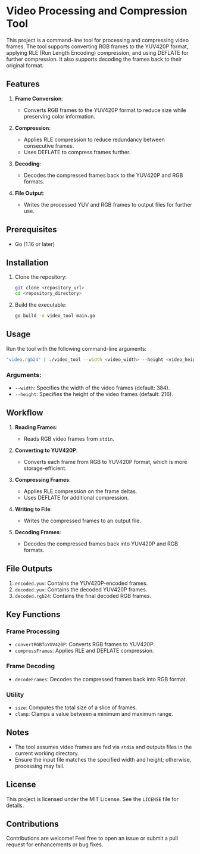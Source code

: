 # Video Processing and Compression Tool

This project is a command-line tool for processing and compressing video frames. The tool supports converting RGB frames to the YUV420P format, applying RLE (Run Length Encoding) compression, and using DEFLATE for further compression. It also supports decoding the frames back to their original format.

## Features

1. **Frame Conversion**:
   - Converts RGB frames to the YUV420P format to reduce size while preserving color information.
   
2. **Compression**:
   - Applies RLE compression to reduce redundancy between consecutive frames.
   - Uses DEFLATE to compress frames further.

3. **Decoding**:
   - Decodes the compressed frames back to the YUV420P and RGB formats.

4. **File Output**:
   - Writes the processed YUV and RGB frames to output files for further use.

## Prerequisites

- Go (1.16 or later)

## Installation

1. Clone the repository:
   ```bash
   git clone <repository_url>
   cd <repository_directory>
   ```

2. Build the executable:
   ```bash
   go build -o video_tool main.go
   ```

## Usage

Run the tool with the following command-line arguments:

```bash
"video.rgb24" | ./video_tool --width <video_width> --height <video_height>
```

### Arguments:

- `--width`: Specifies the width of the video frames (default: 384).
- `--height`: Specifies the height of the video frames (default: 216).

## Workflow

1. **Reading Frames**:
   - Reads RGB video frames from `stdin`.

2. **Converting to YUV420P**:
   - Converts each frame from RGB to YUV420P format, which is more storage-efficient.

3. **Compressing Frames**:
   - Applies RLE compression on the frame deltas.
   - Uses DEFLATE for additional compression.

4. **Writing to File**:
   - Writes the compressed frames to an output file.

5. **Decoding Frames**:
   - Decodes the compressed frames back into YUV420P and RGB formats.

## File Outputs

1. `encoded.yuv`: Contains the YUV420P-encoded frames.
2. `decoded.yuv`: Contains the decoded YUV420P frames.
3. `decoded.rgb24`: Contains the final decoded RGB frames.

## Key Functions

### Frame Processing
- `convertRGBToYUV420P`: Converts RGB frames to YUV420P.
- `compressFrames`: Applies RLE and DEFLATE compression.

### Frame Decoding
- `decodeFrames`: Decodes the compressed frames back into RGB format.

### Utility
- `size`: Computes the total size of a slice of frames.
- `clamp`: Clamps a value between a minimum and maximum range.

## Notes

- The tool assumes video frames are fed via `stdin` and outputs files in the current working directory.
- Ensure the input file matches the specified width and height; otherwise, processing may fail.

## License

This project is licensed under the MIT License. See the `LICENSE` file for details.

## Contributions

Contributions are welcome! Feel free to open an issue or submit a pull request for enhancements or bug fixes.